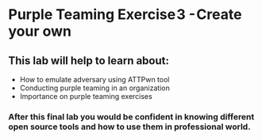 # Purple Teaming Exercise 3 - Create your own
## This lab will help to learn about:
* How to emulate adversary using ATTPwn tool
* Conducting purple teaming in an organization
* Importance on purple teaming exercises
### After this final lab you would be confident in knowing different open source tools and how to use them in professional world.
 
